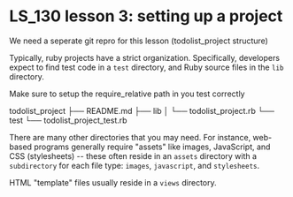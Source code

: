 # LS_130 lesson 3: setting up a project

We need a seperate git repro for this lesson (todolist_project structure)


Typically, ruby projects have a strict organization. Specifically,
developers expect to find test code in a `test` directory, and Ruby source
files in the `lib` directory.

Make sure to setup the require_relative path in you test correctly

todolist_project
├── README.md
├── lib
│   └── todolist_project.rb
└── test
    └── todolist_project_test.rb
    
    
There are many other directories that you may need. For instance, 
web-based programs generally require "assets" like images, JavaScript,
and CSS (stylesheets) -- these often reside in an `assets` directory
with a `subdirectory` for each file type: `images`, `javascript`, and
`stylesheets`. 

HTML "template" files usually reside in a `views` directory. 